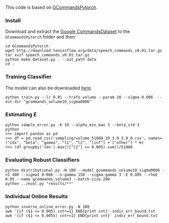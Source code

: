 This code is based on [GCommandsPytorch](https://github.com/adiyoss/GCommandsPytorch).


### Install

Download and extract the [Google CommandsDataset](https://research.googleblog.com/2017/08/launching-speech-commands-dataset.html) to the `GCommandsPytorch` folder and then:

``` shell
cd GCommandsPytorch
wget http://download.tensorflow.org/data/speech_commands_v0.01.tar.gz
tar xvzf speech_commands_v0.01.tar.gz
python make_dataset.py . --out_path data
cd -
```

### Training Classifier

The model can also be downloaded [here](https://files.sri.inf.ethz.ch/transformation-smoothing/model_audio.tar.gz).

``` shell
python train.py --lr 0.01 --trafo volume --param 10 --sigma 0.006  --out-dir "gcommands_volume10_sigma0006"
```


### Estimating E

```
python sample_error.py -K 10 --alpha_min_max 3 --beta_std 3
python
>>> import pandas as pd
>>> df = pd.read_csv('sampling/volume_51088_10_3.0_3.0_0.csv', names=["idx", "beta", "gamma", "l1", "l2", "linf"] + ["other"] * 6)
>>> (df.groupby('idx').max()["l2"] <= 0.005).sum()/51088
```


### Evaluating Robust Classifiers

``` shell
python distributional.py -N 100 --model gcommands_volume10_sigma0006 -nI 400 --sigmaI 0.006 --n-gamma 150 --sigma-gamma 3 -E 0.005 --rhoE 0.05 --name gcommands_volume3 --batch-size 200
python ../eval.py "results/**"
```

### Individual Online Results


``` shell
python inverse_online_error.py -N 100
awk '{if ($1 <= 0.005) cnt+=1} END{print cnt}' indiv_err_bound.txt
awk '{if ($1 <= 0.0055) cnt+=1} END{print cnt}' indiv_err_bound.txt
```
